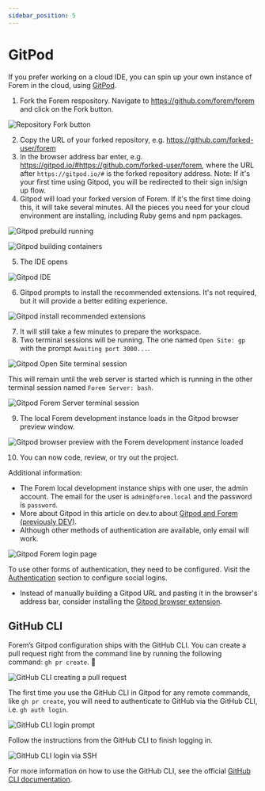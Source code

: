```yaml
---
sidebar_position: 5
---
```


# GitPod

If you prefer working on a cloud IDE, you can spin up your own instance of Forem
in the cloud, using [GitPod](https://gitpod.io).

1. Fork the Forem respository. Navigate to https://github.com/forem/forem and click on the Fork button.

![Repository Fork button](/img/docs/gitpod/fork-button.png)

2. Copy the URL of your forked repository, e.g. https://github.com/forked-user/forem
3. In the browser address bar enter, e.g. https://gitpod.io/#https://github.com/forked-user/forem, where the URL after `https://gitpod.io/#` is the forked repository address. Note: If it's your first time using Gitpod, you will be redirected to their sign in/sign up flow.
4. Gitpod will load your forked version of Forem. If it's the first time doing this, it will take several minutes. All the pieces you need for your cloud environment are installing, including Ruby gems and npm packages.

![Gitpod prebuild running](/img/docs/gitpod/gitpod-prebuild.png)

![Gitpod building containers](/img/docs/gitpod/gitpod-pulling-container-image.png)

5. The IDE opens

![Gitpod IDE](/img/docs/gitpod/gitpod-ide.png)

6. Gitpod prompts to install the recommended extensions. It's not required, but it will provide a better editing experience.

![Gitpod install recommended extensions](/img/docs/gitpod/gitpod-install-vscode-extensions.png)

7. It will still take a few minutes to prepare the workspace.
8. Two terminal sessions will be running. The one named `Open Site: gp` with the prompt `Awaiting port 3000...`.

![Gitpod Open Site terminal session](/img/docs/gitpod/gitpod-open-site-terminal-session.png)

This will remain until the web server is started which is running in the other terminal session named `Forem Server: bash`.

![Gitpod Forem Server terminal session](/img/docs/gitpod/gitpod-forem-server-terminal-session.png)


9. The local Forem development instance loads in the Gitpod browser preview window.

![Gitpod browser preview with the Forem development instance loaded](/img/docs/gitpod/gitpod-preview-browser.png)

10. You can now code, review, or try out the project.

Additional information:

- The Forem local development instance ships with one user, the admin account. The email for the user is `admin@forem.local` and the password is `password`.
- More about Gitpod in this article on dev.to about [Gitpod and Forem (previously DEV)](https://dev.to/ben/spin-up-a-local-instance-of-dev-in-the-cloud-with-gitpod-it-s-incredibly-simple-pij).
- Although other methods of authentication are available, only email will work.

![Gitpod Forem login page](/img/docs/gitpod/gitpod-forem-login-page.png)

To use other forms of authentication, they need to be configured. Visit the [Authentication](/backend/authentication) section to configure social logins.
- Instead of manually building a Gitpod URL and pasting it in the browser's address bar, consider installing the [Gitpod browser extension](https://www.gitpod.io/docs/browser-extension/).

## GitHub CLI

Forem’s Gitpod configuration ships with the GitHub CLI. You can create a pull request right from the command line by running the following command: `gh pr create`. 🤯

![GitHub CLI creating a pull request](/img/docs/gitpod/gitpod-github-cli-creat-pr.png)

The first time you use the GitHub CLI in Gitpod for any remote commands, like `gh pr create`, you will need to authenticate to GitHub via the GitHub CLI, i.e. `gh auth login`.

![GitHub CLI login prompt](/img/docs/gitpod/gitpod-github-cli-login.png)

Follow the instructions from the GitHub CLI to finish logging in.

![GitHub CLI login via SSH](/img/docs/gitpod/gitpod-github-cli-login-ssh.png)

For more information on how to use the GitHub CLI, see the official [GitHub CLI documentation](https://cli.github.com/manual/index).